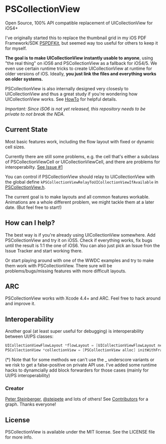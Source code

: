 PSCollectionView
================

Open Source, 100% API compatible replacement of UICollectionView for iOS4+

I've originally started this to replace the thumbnail grid in my iOS PDF Framework/SDK [PSPDFKit](http://pspdfkit.com), but seemed way too useful for others to keep it for myself.

**The goal is to make UICollectionView instantly usable to anyone**, using "the real thing" on iOS6 and PSCollectionView as a fallback for iOS4/5.
We even use certain runtime tricks to create UICollectionView at runtime for older versions of iOS. Ideally, **you just link the files and everything works on older systems.**

PSCollectionView is also internally designed very closesly to UICollectionView and thus a great study if you're wondering how UICollectionView works. See [HowTo](/steipetePSCollectionView/blob/master/HowTo.md) for helpful details.


*Important: Since iSO6 is not yet released, this repository needs to be private to not break the NDA.*

## Current State

Most basic features work, including the flow layout with fixed or dynamic cell sizes.

Currently there are still some problems, e.g. the cell that's either a subclass of PSCollectionViewCell or UICollectionViewCell, and there are problems for interoperabilty. [See Issue #1](/steipete/PSCollectionView/issues/1)

You can control if PSCollectionView should relay to UICollectionView with the global define `kPSCollectionViewRelayToUICollectionViewIfAvailable` in [PSCollectionView.h](/steipete/PSCollectionView/blob/master/PSCollectionView.h).

The current goal is to make layouts and all common features workable.
Animations are a whole different problem, we might tackle them at a later date. (But feel free to start!)

## How can I help?

The best way is if you're already using UICollectionView somewhere. Add PSCollectionView and try it on iOS5. Check if everything works, fix bugs until the result is 1:1 the one of iOS6.
You can also just pick an Issue fron the Issue Tracker and start working there.

Or start playing around with one of the WWDC examples and try to make them work with PSCollectionView. There sure will be problems/bugs/missing features with more difficult layouts.

## ARC

PSCollectionView works with Xcode 4.4+ and ARC.
Feel free to hack around and improve it.

## Interoperability

Another goal (at least super useful for debugging) is interoperability between UI/PS classes:

``` objective-c
UICollectionViewFlowLayout *flowLayout = [UICollectionViewFlowLayout new];
PSCollectionView *collectionView = [PSCollectionView alloc] initWithFrame:self.view.bounds collectionViewLayout:(PSCollectionViewFlowLayout *)flowLayout];
```

(*) Note that for some methods we can't use the _ underscore variants or we risk to get a false-positive on private API use. I've added some runtime hacks to dynamcially add block forwarders for those cases (mainly for UI/PS interoperability)

### Creator

[Peter Steinberger](http://github.com/steipete), [@steipete](https://twitter.com/steipete)
and lots of others! See [Contributors](https://github.com/steipete/PSCollectionView/graphs/contributors) for a graph. Thanks everyone!

## License

PSCollectionView is available under the MIT license. See the LICENSE file for more info.